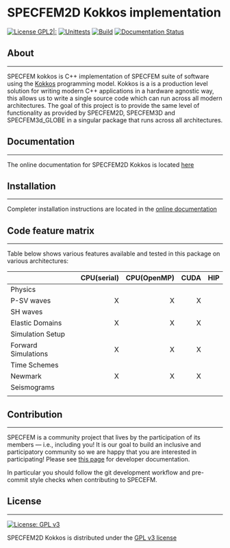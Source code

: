 # SPECFEM2D Kokkos implementation

[![License GPL2|:](https://img.shields.io/badge/License-GPL%202%2B-red)](https://github.com/PrincetonUniversity/specfem2d_kokkos/blob/devel/LICENSE)
[![Unittests](https://github.com/PrincetonUniversity/specfem2d_kokkos/actions/workflows/unittests.yml/badge.svg)](https://github.com/PrincetonUniversity/specfem2d_kokkos/actions/workflows/unittests.yml)
[![Build](https://github.com/PrincetonUniversity/specfem2d_kokkos/actions/workflows/compilation.yml/badge.svg)](https://github.com/PrincetonUniversity/specfem2d_kokkos/actions/workflows/compilation.yml)
[![Documentation Status](https://readthedocs.org/projects/specfem2d-kokkos/badge/?version=latest)](https://specfem2d-kokkos.readthedocs.io/en/latest/?badge=latest)

## About
---------------

SPECFEM kokkos is C++ implementation of SPECFEM suite of software using the [Kokkos](<https://kokkos.github.io/>) programming model. Kokkos is a is a production level solution for writing modern C++ applications in a hardware agnostic way, this allows us to write a single source code which can run across all modern architectures. The goal of this project is to provide the same level of functionality as provided by SPECFEM2D, SPECFEM3D and SPECFEM3d_GLOBE in a singular package that runs across all architectures.

## Documentation
-------------------

The online documentation for SPECFEM2D Kokkos is located [here](https://specfem2d-kokkos.readthedocs.io/en/latest/index.html#)

## Installation
-------------------

Completer installation instructions are located in the [online documentation](https://specfem2d-kokkos.readthedocs.io/en/latest/user_documentation/index.html)

## Code feature matrix
-----------------------

Table below shows various features available and tested in this package on various architectures:

|                     | CPU(serial) | CPU(OpenMP) | CUDA | HIP
----------------------|------------:|-----------:|------:|-----|
| Physics                                                      |
| P-SV waves          | X           | X           | X    |     |
| SH waves            |             |             |      |     |
| Elastic Domains     | X           | X           | X    |     |
| Simulation Setup                                             |
| Forward Simulations | X           | X           | X    |     |
| Time Schemes                                                 |
| Newmark             | X           | X           | X    |     |
| Seismograms                                                  |
|                     |             |             |      |     |

## Contribution
----------------

SPECFEM is a community project that lives by the participation of its members — i.e., including you! It is our goal to build an inclusive and participatory community so we are happy that you are interested in participating! Please see [this page](https://specfem2d-kokkos.readthedocs.io/en/latest/developer_documentation/index.html) for developer documentation.

In particular you should follow the git development workflow and pre-commit style checks when contributing to SPECEFM.

## License
----------

[![License: GPL v3](https://img.shields.io/badge/License-GPLv3-blue.svg)](https://www.gnu.org/licenses/gpl-3.0)

SPECFEM2D Kokkos is distributed under the [GPL v3 license](LICENSE)
